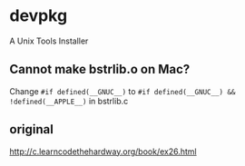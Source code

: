 # devpkg
A Unix Tools Installer


## Cannot make bstrlib.o on Mac?

Change `#if defined(__GNUC__)` to `#if defined(__GNUC__) && !defined(__APPLE__)` in bstrlib.c


## original
http://c.learncodethehardway.org/book/ex26.html
